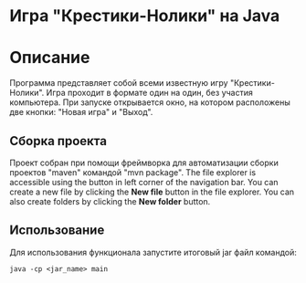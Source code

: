 # Игра "Крестики-Нолики" на Java



# Описание

Программа представляет собой всеми известную игру "Крестики-Нолики".  Игра проходит в формате один на один, без участия компьютера. При запуске открывается окно, на котором расположены две кнопки: "Новая игра" и "Выход".
## Сборка проекта

Проект собран при помощи фреймворка для автоматизации сборки проектов "maven" командой "mvn package".
The file explorer is accessible using the button in left corner of the navigation bar. You can create a new file by clicking the **New file** button in the file explorer. You can also create folders by clicking the **New folder** button.

## Использование

Для использования функционала запустите итоговый jar файл командой:  
  
`java -cp <jar_name> main`

